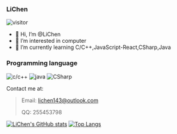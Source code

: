 
### LiChen
![visitor](https://visitor-badge.laobi.icu/badge?page_id=LiChen0459)

- 👋 Hi, I’m @LiChen
- 👀 I’m interested in computer
- 🌱 I’m currently learning C/C++,JavaScript-React,CSharp,Java

### Programming language
![c/c++](https://img.shields.io/badge/-c/c++-blue?style=for-the-badge&logo=c&logoColor=white)
![java](https://img.shields.io/badge/-java-blue?style=for-the-badge&logo=java&logoColor=white)
![CSharp](https://img.shields.io/badge/-CSharp-blue?style=for-the-badge&logo=java&logoColor=white)


Contact me at:
> 
> Email: lichen143@outlook.com
> 
> QQ: 255453798

[![LiChen's GitHub stats](https://github-readme-stats.vercel.app/api?username=LiChen0459&show_icons=true)](https://github.com/anuraghazra/github-readme-stats)
[![Top Langs](https://github-readme-stats.vercel.app/api/top-langs/?username=LiChen0459)](https://github.com/anuraghazra/github-readme-stats)
<!---
LiChen0459/LiChen0459 is a ✨ special ✨ repository because its `README.md` (this file) appears on your GitHub profile.
You can click the Preview link to take a look at your changes.
--->
